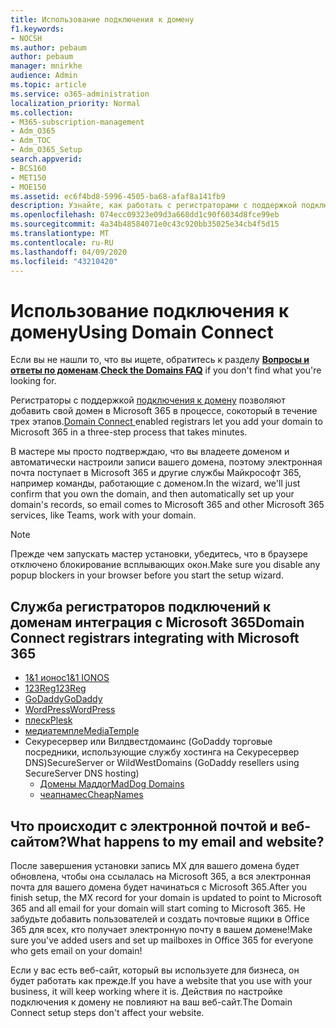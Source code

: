 ```yaml
---
title: Использование подключения к домену
f1.keywords:
- NOCSH
ms.author: pebaum
author: pebaum
manager: mnirkhe
audience: Admin
ms.topic: article
ms.service: o365-administration
localization_priority: Normal
ms.collection:
- M365-subscription-management
- Adm_O365
- Adm_TOC
- Adm_O365_Setup
search.appverid:
- BCS160
- MET150
- MOE150
ms.assetid: ec6f4bd8-5996-4505-ba68-afaf8a141fb9
description: Узнайте, как работать с регистраторами с поддержкой подключения к домену и добавлять свой домен в Microsoft 365.
ms.openlocfilehash: 074ecc09323e09d3a668dd1c90f6034d8fce99eb
ms.sourcegitcommit: 4a34b48584071e0c43c920bb35025e34cb4f5d15
ms.translationtype: MT
ms.contentlocale: ru-RU
ms.lasthandoff: 04/09/2020
ms.locfileid: "43210420"
---
```

# <a name="using-domain-connect"></a><span data-ttu-id="7e3f8-103">Использование подключения к домену</span><span class="sxs-lookup"><span data-stu-id="7e3f8-103">Using Domain Connect</span></span>

 <span data-ttu-id="7e3f8-104">Если вы не нашли то, что вы ищете, обратитесь к разделу **[Вопросы и ответы по доменам](../setup/domains-faq.md)**.</span><span class="sxs-lookup"><span data-stu-id="7e3f8-104">**[Check the Domains FAQ](../setup/domains-faq.md)** if you don't find what you're looking for.</span></span>
  
<span data-ttu-id="7e3f8-105">Регистраторы с поддержкой [подключения к домену](https://www.domainconnect.org/) позволяют добавить свой домен в Microsoft 365 в процессе, сокоторый в течение трех этапов.</span><span class="sxs-lookup"><span data-stu-id="7e3f8-105">[Domain Connect ](https://www.domainconnect.org/) enabled registrars let you add your domain to Microsoft 365 in a three-step process that takes minutes.</span></span> 
  
<span data-ttu-id="7e3f8-106">В мастере мы просто подтверждаю, что вы владеете доменом и автоматически настроили записи вашего домена, поэтому электронная почта поступает в Microsoft 365 и другие службы Майкрософт 365, например команды, работающие с доменом.</span><span class="sxs-lookup"><span data-stu-id="7e3f8-106">In the wizard, we'll just confirm that you own the domain, and then automatically set up your domain's records, so email comes to Microsoft 365 and other Microsoft 365 services, like Teams, work with your domain.</span></span>
  
> [!NOTE]
> <span data-ttu-id="7e3f8-107">Прежде чем запускать мастер установки, убедитесь, что в браузере отключено блокирование всплывающих окон.</span><span class="sxs-lookup"><span data-stu-id="7e3f8-107">Make sure you disable any popup blockers in your browser before you start the setup wizard.</span></span>
  
## <a name="domain-connect-registrars-integrating-with-microsoft-365"></a><span data-ttu-id="7e3f8-108">Служба регистраторов подключений к доменам интеграция с Microsoft 365</span><span class="sxs-lookup"><span data-stu-id="7e3f8-108">Domain Connect registrars integrating with Microsoft 365</span></span>

- [<span data-ttu-id="7e3f8-109">1&amp;1 ионос</span><span class="sxs-lookup"><span data-stu-id="7e3f8-109">1&amp;1 IONOS</span></span>](https://www.1and1.com/)
- [<span data-ttu-id="7e3f8-110">123Reg</span><span class="sxs-lookup"><span data-stu-id="7e3f8-110">123Reg</span></span>](https://www.123-reg.co.uk/)
- [<span data-ttu-id="7e3f8-111">GoDaddy</span><span class="sxs-lookup"><span data-stu-id="7e3f8-111">GoDaddy</span></span>](https://www.godaddy.com/)
- [<span data-ttu-id="7e3f8-112">WordPress</span><span class="sxs-lookup"><span data-stu-id="7e3f8-112">WordPress</span></span>](https://wordpress.com/)
- [<span data-ttu-id="7e3f8-113">плеск</span><span class="sxs-lookup"><span data-stu-id="7e3f8-113">Plesk</span></span>](https://www.plesk.com/)
- [<span data-ttu-id="7e3f8-114">медиатемпле</span><span class="sxs-lookup"><span data-stu-id="7e3f8-114">MediaTemple</span></span>](https://mediatemple.net/)
- <span data-ttu-id="7e3f8-115">Секуресервер или Вилдвестдомаинс (GoDaddy торговые посредники, использующие службу хостинга на Секуресервер DNS)</span><span class="sxs-lookup"><span data-stu-id="7e3f8-115">SecureServer or WildWestDomains (GoDaddy resellers using SecureServer DNS hosting)</span></span>
    - [<span data-ttu-id="7e3f8-116">Домены Маддог</span><span class="sxs-lookup"><span data-stu-id="7e3f8-116">MadDog Domains</span></span>](https://www.maddogdomains.com/)
    - [<span data-ttu-id="7e3f8-117">чеапнамес</span><span class="sxs-lookup"><span data-stu-id="7e3f8-117">CheapNames</span></span>](https://www.cheapnames.com)

## <a name="what-happens-to-my-email-and-website"></a><span data-ttu-id="7e3f8-118">Что происходит с электронной почтой и веб-сайтом?</span><span class="sxs-lookup"><span data-stu-id="7e3f8-118">What happens to my email and website?</span></span>

<span data-ttu-id="7e3f8-119">После завершения установки запись MX для вашего домена будет обновлена, чтобы она ссылалась на Microsoft 365, а вся электронная почта для вашего домена будет начинаться с Microsoft 365.</span><span class="sxs-lookup"><span data-stu-id="7e3f8-119">After you finish setup, the MX record for your domain is updated to point to Microsoft 365 and all email for your domain will start coming to Microsoft 365.</span></span> <span data-ttu-id="7e3f8-120">Не забудьте добавить пользователей и создать почтовые ящики в Office 365 для всех, кто получает электронную почту в вашем домене!</span><span class="sxs-lookup"><span data-stu-id="7e3f8-120">Make sure you've added users and set up mailboxes in Office 365 for everyone who gets email on your domain!</span></span>
  
<span data-ttu-id="7e3f8-121">Если у вас есть веб-сайт, который вы используете для бизнеса, он будет работать как прежде.</span><span class="sxs-lookup"><span data-stu-id="7e3f8-121">If you have a website that you use with your business, it will keep working where it is.</span></span> <span data-ttu-id="7e3f8-122">Действия по настройке подключения к домену не повлияют на ваш веб-сайт.</span><span class="sxs-lookup"><span data-stu-id="7e3f8-122">The Domain Connect setup steps don't affect your website.</span></span>

